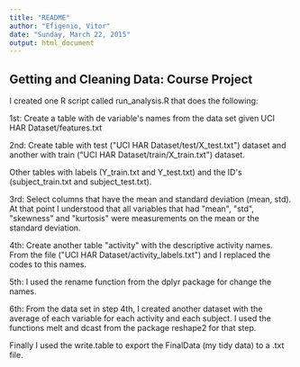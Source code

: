 ```yaml
---
title: "README"
author: "Efigenio, Vitor"
date: "Sunday, March 22, 2015"
output: html_document
---
```

## Getting and Cleaning Data: Course Project

I created one R script called run_analysis.R that does the following:

1st: Create a table with de variable's names from the data set given UCI HAR Dataset/features.txt

2nd: Create table with test ("UCI HAR Dataset/test/X_test.txt") dataset and another with train ("UCI HAR Dataset/train/X_train.txt") dataset. 

Other tables with labels (Y_train.txt and Y_test.txt) and the ID's (subject_train.txt and subject_test.txt).

3rd: Select columns that have the mean and standard deviation (mean, std). At that point I understood that all variables that had "mean", "std", "skewness" and "kurtosis" were measurements on the mean or the standard deviation.

4th: Create another table "activity" with the descriptive activity names. From the file ("UCI HAR Dataset/activity_labels.txt") and I replaced the codes to this names.

5th: I used the rename function from the dplyr package for change the names.

6th: From the data set in step 4th, I created another dataset with the average of each variable for each activity and each subject. I used the functions melt and dcast from the package reshape2 for that step.

Finally I used the write.table to export the FinalData (my tidy data) to a .txt file.